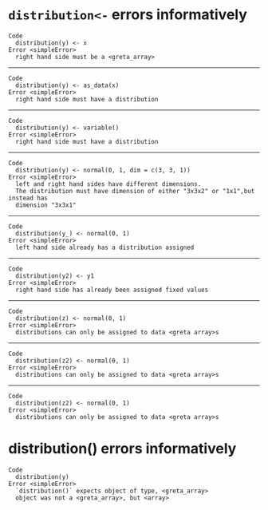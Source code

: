 # `distribution<-` errors informatively

    Code
      distribution(y) <- x
    Error <simpleError>
      right hand side must be a <greta_array>

---

    Code
      distribution(y) <- as_data(x)
    Error <simpleError>
      right hand side must have a distribution

---

    Code
      distribution(y) <- variable()
    Error <simpleError>
      right hand side must have a distribution

---

    Code
      distribution(y) <- normal(0, 1, dim = c(3, 3, 1))
    Error <simpleError>
      left and right hand sides have different dimensions.
      The distribution must have dimension of either "3x3x2" or "1x1",but instead has
      dimension "3x3x1"

---

    Code
      distribution(y_) <- normal(0, 1)
    Error <simpleError>
      left hand side already has a distribution assigned

---

    Code
      distribution(y2) <- y1
    Error <simpleError>
      right hand side has already been assigned fixed values

---

    Code
      distribution(z) <- normal(0, 1)
    Error <simpleError>
      distributions can only be assigned to data <greta array>s

---

    Code
      distribution(z2) <- normal(0, 1)
    Error <simpleError>
      distributions can only be assigned to data <greta array>s

---

    Code
      distribution(z2) <- normal(0, 1)
    Error <simpleError>
      distributions can only be assigned to data <greta array>s

# distribution() errors informatively

    Code
      distribution(y)
    Error <simpleError>
      `distribution()` expects object of type, <greta_array>
      object was not a <greta_array>, but <array>


